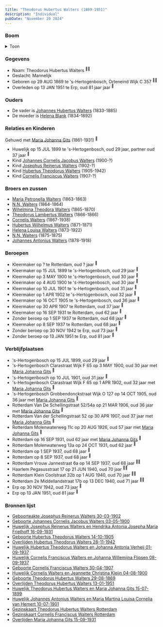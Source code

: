 ```yaml
---
title: "Theodorus Hubertus Walters (1869-1951)"
description: "Individual"
pubDate: "November 20 2024"
---
```


### Boom
<details><summary>Toon</summary>

![test](https://www.plantuml.com/plantuml/svg/dPLlRzem4CRVvrESsXTzXHGIKWX2RQ62ChIsg6itJTDKEScDM3WsiXDLgEAxxo0kC1gr6U_YF-Vx-Pxdd2kJCvqNcN3CdCi5qoo3YCNpcLQ5JAwLK1fopQIX9PIva_848UOw5bX-OxR8bv1X5g4svPJ9KQFAbmjqzawD1JC6NXq062YTe7vCUJoNQ4olbp4kBox0TrQESmRJJIhZb14d4vKoIVjWN52El33mWmbAOKw06VZYkcux13WT-gDWDA04htyuYcG5lMx4ekLpfF9SOFS2cXxqdswWsV5zE3EDCPsbPYWZPU9qByZC2o6UcKoUOwsCYHIbfkWGRli_ARWJl0zUlQ6EKQ1aC11CphTq7PVeHeEXF_G_eFERbE1XJTSwWexkDkdVKNJeVO3NwxvWad0vM-UpzpdtDg0Z0lK2E1LybkPB54Az4EpAiULjDEmEnzveDs4ZQMApDt3UiZscg1AbYu-42s0h_kS2Ug4Ly3myfaH-MQ8mQC9GBzPMiw2tJ7C6fSqOtF1y3_2yZdQU2z-6qpLOayB9gtEKDO22CYeawH_eADG9owh5egsJfwzhUSETMlvxjGuxvbffYO8RcB1OHHK2TFmwdMEz4hhk4NM_XCjzCeEBb40Ua4lKLPQeH-IMtHAw5Nx_FwIjENT-VLUbLgttfGNtruzhfeedubCchmDtzzyfkkN1c34jSCyBMnr7z1J7tCHLa47DmlMdcyArzqnNisAsPTzwttTiY-mch34Rrbp_Zjk7wws3iNrTQFoBVYG9oj_RG6kDWmKwmUfpk43Fq1NAX7viVm40)
</details>

### Gegevens
- Naam: Theodorus Hubertus Walters <sup><a href="../s00097/" style="text-decoration:none" title="Geboorteakte Josephus Reinerus Walters 30-03-1902">:link:</a><a href="../s00096/" style="text-decoration:none" title="Huwelijk Josephus Reinerus Walters en Hendrika Antonia Josepha Maria Friethoff 16-09-1931">:link:</a></sup>
- Geslacht: Mannelijk
- Geboren op 29 AUG 1869 te 's-Hertogenbosch, Orteneind Wijk C 357 <sup><a href="../s00100/" style="text-decoration:none" title="Geboorte Theodorus Hubertus Walters 29-08-1869">:link:</a><a href="../s00235/" style="text-decoration:none" title="Gezinskaart Theodorus Hubertus Walters Rotterdam">:link:</a></sup>
- Overleden op 13 JAN 1951 te Erp, oud 81 jaar jaar <sup><a href="../s00109/" style="text-decoration:none" title="Overlijden Theodorus Hubertus Walters 13-01-1951">:link:</a></sup>

### Ouders
- De vader is [Johannes Hubertus Walters](../i00079/) (1833-1885)
- De moeder is [Helena Blank](../i00080/) (1834-1892)

### Relaties en Kinderen

Gehuwd met [Maria Johanna Gits](../i00076/) (1861-1931) <sup><a href="../s00101/" style="text-decoration:none" title="Huwelijk Theodorus Hubertus Walters en Maria Johanna Gits 15-07-1899">:link:</a></sup>
- Huwelijk op 15 JUL 1899 te 's-Hertogenbosch, oud 29 jaar, partner oud 37 jaar <sup><a href="../s00101/" style="text-decoration:none" title="Huwelijk Theodorus Hubertus Walters en Maria Johanna Gits 15-07-1899">:link:</a></sup>
- Kind [Johannes Cornelis Jacobus Walters](../i00083/) (1900-?)
- Kind [Josephus Reinerus Walters](../i00073/) (1902-?)
- Kind [Hubertus Theodorus Walters](../i00084/) (1905-1942)
- Kind [Cornelis Franciscus Walters](../i00085/) (1907-?)

### Broers en zussen
- [Maria Petronella Walters](../i00090/) (1863-1863)
- [N.N. Walters](../i00091/) (1864-1864)
- [Wihelmina Theodora Walters](../i00092/) (1865-1870)
- [Theodorus Lambertus Walters](../i00093/) (1866-1866)
- [Cornelis Walters](../i00094/) (1867-1938)
- [Hubertus Wilhelmus Walters](../i00095/) (1871-1871)
- [Helena Louisa Walters](../i00096/) (1873-1922)
- [N.N. Walters](../i00097/) (1875-1875)
- [Johannes Antonius Walters](../i00098/) (1878-1918)

### Beroepen
- Kleermaker op ? te Rotterdam, oud ? jaar <sup><a href="../s00235/" style="text-decoration:none" title="Gezinskaart Theodorus Hubertus Walters Rotterdam">:link:</a></sup>
- Kleermaker op 15 JUL 1899 te 's-Hertogenbosch, oud 29 jaar <sup><a href="../s00101/" style="text-decoration:none" title="Huwelijk Theodorus Hubertus Walters en Maria Johanna Gits 15-07-1899">:link:</a></sup>
- Kleermaker op 3 MAY 1900 te 's-Hertogenbosch, oud 30 jaar <sup><a href="../s00102/" style="text-decoration:none" title="Geboorte Johannes Cornelis Jacobus Walters 03-05-1900">:link:</a></sup>
- Kleermaker op 4 AUG 1900 te 's-Hertogenbosch, oud 30 jaar <sup><a href="../s00130/" style="text-decoration:none" title="Huwelijk Cornelis Walters en Jeannette Christina Kleijn 04-08-1900">:link:</a></sup>
- Kleermaker op 10 JUL 1901 te 's-Hertogenbosch, oud 31 jaar <sup><a href="../s00132/" style="text-decoration:none" title="Huwelijk Johannes Antonius Walters en Maria Martina Louisa Cornelia van Hemert 10-07-1901">:link:</a></sup>
- Kleermaker op 1 APR 1902 te 's-Hertogenbosch, oud 32 jaar <sup><a href="../s00097/" style="text-decoration:none" title="Geboorteakte Josephus Reinerus Walters 30-03-1902">:link:</a></sup>
- Kleermaker op 16 OCT 1905 te 's-Hertogenbosch, oud 36 jaar <sup><a href="../s00103/" style="text-decoration:none" title="Geboorte Hubertus Theodorus Walters 14-10-1905">:link:</a></sup>
- Kleermaker op 30 APR 1907 te Rotterdam, oud 37 jaar <sup><a href="../s00104/" style="text-decoration:none" title="Geboorte Cornelis Franciscus Walters 30-04-1907">:link:</a></sup>
- Kleermaker op 16 SEP 1931 te Rotterdam, oud 62 jaar <sup><a href="../s00096/" style="text-decoration:none" title="Huwelijk Josephus Reinerus Walters en Hendrika Antonia Josepha Maria Friethoff 16-09-1931">:link:</a></sup>
- Zonder beroep op 1 SEP 1937 te Rotterdam, oud 68 jaar <sup><a href="../s00106/" style="text-decoration:none" title="Huwelijk Hubertus Theodorus Walters en Johanna Antonia Verheij 01-09-1937">:link:</a></sup>
- Kleermaker op 8 SEP 1937 te Rotterdam, oud 68 jaar <sup><a href="../s00107/" style="text-decoration:none" title="Huwelijk Cornelis Franciscus Walters en Johanna Willemijna Flipsen 08-09-1937">:link:</a></sup>
- Zonder beroep op 30 NOV 1942 te Erp, oud 73 jaar <sup><a href="../s00108/" style="text-decoration:none" title="Overlijden Hubertus Theodorus Walters 28-11-1942">:link:</a></sup>
- Zonder beroep op 13 JAN 1951 te Erp, oud 81 jaar <sup><a href="../s00109/" style="text-decoration:none" title="Overlijden Theodorus Hubertus Walters 13-01-1951">:link:</a></sup>

### Verblijfplaatsen
- 's-Hertogenbosch  op 15 JUL 1899, oud 29 jaar  <sup><a href="../s00101/" style="text-decoration:none" title="Huwelijk Theodorus Hubertus Walters en Maria Johanna Gits 15-07-1899">:link:</a></sup>
- 's-Hertogenbosch Clarastraat Wijk F 65 op 3 MAY 1900, oud 30 jaar met [Maria Johanna Gits](../i00076/) <sup><a href="../s00102/" style="text-decoration:none" title="Geboorte Johannes Cornelis Jacobus Walters 03-05-1900">:link:</a></sup>
- 's-Hertogenbosch  op 10 JUL 1901, oud 31 jaar  <sup><a href="../s00132/" style="text-decoration:none" title="Huwelijk Johannes Antonius Walters en Maria Martina Louisa Cornelia van Hemert 10-07-1901">:link:</a></sup>
- 's-Hertogenbosch Clarastraat Wijk F 65 op 1 APR 1902, oud 32 jaar met [Maria Johanna Gits](../i00076/) <sup><a href="../s00097/" style="text-decoration:none" title="Geboorteakte Josephus Reinerus Walters 30-03-1902">:link:</a></sup>
- 's-Hertogenbosch Grobbendonckstraat Wijk O 127 op 14 OCT 1905, oud 36 jaar met [Maria Johanna Gits](../i00076/) <sup><a href="../s00103/" style="text-decoration:none" title="Geboorte Hubertus Theodorus Walters 14-10-1905">:link:</a></sup>
- Rotterdam Van De Schellingstraat 52/54a op 21 MAR 1906, oud 36 jaar met [Maria Johanna Gits](../i00076/) <sup><a href="../s00235/" style="text-decoration:none" title="Gezinskaart Theodorus Hubertus Walters Rotterdam">:link:</a></sup>
- Rotterdam Van der Schellingstraat 52 op 30 APR 1907, oud 37 jaar met [Maria Johanna Gits](../i00076/) <sup><a href="../s00104/" style="text-decoration:none" title="Geboorte Cornelis Franciscus Walters 30-04-1907">:link:</a></sup>
- Rotterdam Molenwaterweg 11c op 20 AUG 1926, oud 57 jaar met [Maria Johanna Gits](../i00076/) <sup><a href="../s00235/" style="text-decoration:none" title="Gezinskaart Theodorus Hubertus Walters Rotterdam">:link:</a></sup>
- Rotterdam  op 16 SEP 1931, oud 62 jaar met [Maria Johanna Gits](../i00076/) <sup><a href="../s00096/" style="text-decoration:none" title="Huwelijk Josephus Reinerus Walters en Hendrika Antonia Josepha Maria Friethoff 16-09-1931">:link:</a></sup>
- Rotterdam Molenwaterweg 13a op 24 OCT 1931, oud 62 jaar  <sup><a href="../s00235/" style="text-decoration:none" title="Gezinskaart Theodorus Hubertus Walters Rotterdam">:link:</a></sup>
- Rotterdam  op 1 SEP 1937, oud 68 jaar  <sup><a href="../s00106/" style="text-decoration:none" title="Huwelijk Hubertus Theodorus Walters en Johanna Antonia Verheij 01-09-1937">:link:</a></sup>
- Rotterdam  op 8 SEP 1937, oud 68 jaar  <sup><a href="../s00107/" style="text-decoration:none" title="Huwelijk Cornelis Franciscus Walters en Johanna Willemijna Flipsen 08-09-1937">:link:</a></sup>
- Rotterdam Vrouw Jannestraat 6a op 14 SEP 1937, oud 68 jaar  <sup><a href="../s00235/" style="text-decoration:none" title="Gezinskaart Theodorus Hubertus Walters Rotterdam">:link:</a><a href="../s00237/" style="text-decoration:none" title="Gezinskaart Cornelis Franciscus Walters Rotterdam">:link:</a></sup>
- Haarlem Pegasusstraat 17 op 21 JUN 1940, oud 70 jaar  <sup><a href="../s00235/" style="text-decoration:none" title="Gezinskaart Theodorus Hubertus Walters Rotterdam">:link:</a><a href="../s00099/" style="text-decoration:none" title="Gezinskaart Josephus Reinerus Walters Rotterdam">:link:</a></sup>
- Rotterdam Klein Coolstraat 32b op 1 AUG 1940, oud 70 jaar  <sup><a href="../s00235/" style="text-decoration:none" title="Gezinskaart Theodorus Hubertus Walters Rotterdam">:link:</a><a href="../s00237/" style="text-decoration:none" title="Gezinskaart Cornelis Franciscus Walters Rotterdam">:link:</a></sup>
- Rotterdam 2e Middellandstraat 17b op 13 DEC 1940, oud 71 jaar  <sup><a href="../s00235/" style="text-decoration:none" title="Gezinskaart Theodorus Hubertus Walters Rotterdam">:link:</a><a href="../s00237/" style="text-decoration:none" title="Gezinskaart Cornelis Franciscus Walters Rotterdam">:link:</a></sup>
- Erp  op 30 NOV 1942, oud 73 jaar  <sup><a href="../s00108/" style="text-decoration:none" title="Overlijden Hubertus Theodorus Walters 28-11-1942">:link:</a></sup>
- Erp  op 13 JAN 1951, oud 81 jaar  <sup><a href="../s00109/" style="text-decoration:none" title="Overlijden Theodorus Hubertus Walters 13-01-1951">:link:</a></sup>

### Bronnen lijst
- [Geboorteakte Josephus Reinerus Walters 30-03-1902](../s00097/)
- [Geboorte Johannes Cornelis Jacobus Walters 03-05-1900](../s00102/)
- [Huwelijk Josephus Reinerus Walters en Hendrika Antonia Josepha Maria Friethoff 16-09-1931](../s00096/)
- [Geboorte Hubertus Theodorus Walters 14-10-1905](../s00103/)
- [Overlijden Hubertus Theodorus Walters 28-11-1942](../s00108/)
- [Huwelijk Hubertus Theodorus Walters en Johanna Antonia Verheij 01-09-1937](../s00106/)
- [Huwelijk Cornelis Franciscus Walters en Johanna Willemijna Flipsen 08-09-1937](../s00107/)
- [Geboorte Cornelis Franciscus Walters 30-04-1907](../s00104/)
- [Huwelijk Cornelis Walters en Jeannette Christina Kleijn 04-08-1900](../s00130/)
- [Geboorte Theodorus Hubertus Walters 29-08-1869](../s00100/)
- [Overlijden Theodorus Hubertus Walters 13-01-1951](../s00109/)
- [Huwelijk Theodorus Hubertus Walters en Maria Johanna Gits 15-07-1899](../s00101/)
- [Huwelijk Johannes Antonius Walters en Maria Martina Louisa Cornelia van Hemert 10-07-1901](../s00132/)
- [Gezinskaart Theodorus Hubertus Walters Rotterdam](../s00235/)
- [Gezinskaart Cornelis Franciscus Walters Rotterdam](../s00237/)
- [Overlijden Maria Johanna Gits 15-09-1931](../s00105/)